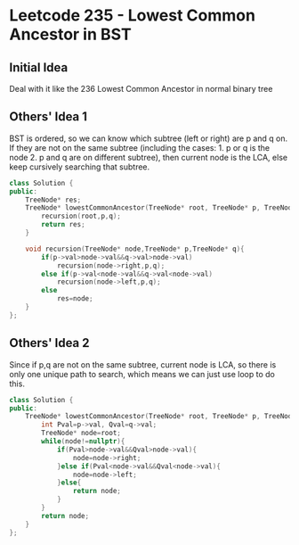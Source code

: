 # Leetcode 235 - Lowest Common Ancestor in BST

## Initial Idea
Deal with it like the 236 Lowest Common Ancestor in normal binary tree

## Others' Idea 1
BST is ordered, so we can know which subtree (left or right) are p and q on. If they are not on the same subtree (including the cases: 1. p or q is the node 2. p and q are on different subtree), then current node is the LCA, else keep cursively searching that subtree. 

```c++
class Solution {
public:
    TreeNode* res;
    TreeNode* lowestCommonAncestor(TreeNode* root, TreeNode* p, TreeNode* q) {
        recursion(root,p,q);
        return res;
    }

    void recursion(TreeNode* node,TreeNode* p,TreeNode* q){
        if(p->val>node->val&&q->val>node->val)
            recursion(node->right,p,q);
        else if(p->val<node->val&&q->val<node->val)
            recursion(node->left,p,q);
        else
            res=node;
    }
};
```

## Others' Idea 2
Since if p,q are not on the same subtree, current node is LCA, so there is only one unique path to search, which means we can just use loop to do this.

```c++
class Solution {
public:
    TreeNode* lowestCommonAncestor(TreeNode* root, TreeNode* p, TreeNode* q) {
        int Pval=p->val, Qval=q->val;
        TreeNode* node=root;
        while(node!=nullptr){
            if(Pval>node->val&&Qval>node->val){
                node=node->right;
            }else if(Pval<node->val&&Qval<node->val){
                node=node->left;
            }else{
                return node;
            }
        }
        return node;
    }
};
```